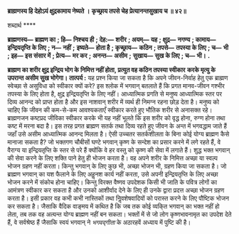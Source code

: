 **ब्राह्मणस्य हि देहोऽयं क्षुद्रकामाय नेष्यते ।** **कृच्छ्राय तपसे चेह प्रेत्यानन्तसुखाय च ॥ ४२॥** 

शब्दार्थ **** 

**ब्राह्मणस्य—** **ब्राह्मण का** **; हि—** **निश्चय ही** **; देह:—** **शरीर** **; अयम्—** **यह** **; क्षुद्र—** **नगण्य** **; कामाय—** **इन्द्रियतृप्ति के लिए** **; न—** **नहीं** **;** **इष्यते—** **होता है** **; कृच्छ्राय—** **कठिन** **; तपसे—** **तपस्या के लिए** **; च—** **भी** **; इह—** **इस संसार में** **; प्रेत्य—** **मर कर** **; अनन्त—** **असीम** **;** **सुखाय—** **सुख के लिए** **; च—** **भी।** **.** 

**ब्राह्मण का शरीर क्षुद्र इन्द्रिय भोग के निमित्त नहीं होता, प्रत्युत वह कठिन तपस्या स्वीकार** **करके मृत्यु के उपरान्त असीम सुख भोगेगा।** **तात्पर्य :** यह प्रश्न किया जा सकता है कि अपने जीवन-निर्वाह हेतु एक ब्राह्मण स्वेच्छा से असुविधा को स्वीकार क्यों करे? इस श्लोक में भगवान् बतलाते हैं कि प्रगत मानव-जीवन गश्भीर तपस्या के लिए होता है, क्षुद्र इन्द्रियतृप्ति के लिए नहीं। आध्यात्मिक प्रगति से मनुष्य आध्यात्मिक स्तर पर दिव्य आनन्द को प्राप्त होता है और इस नाशवान् शरीर में व्यर्थ ही निमग्न रहना छोड़ देता है। मनुष्य को चाहिए कि जीवन की कम-से-कम आवश्यकताएँ स्वीकार करते हुए भौतिक शरीर से अनासक्त रहे। ब्राह्मणजन कष्टप्रद जीविका स्वीकार करके भी यह नहीं भूलते कि इस शरीर को वृद्ध होना, रुग्ण होना तथा कष्ट में मरना बदा है। इस तरह प्रगत ब्राह्मण सतर्क तथा दिव्य रहते हुए जीवन के अन्त में भगवद्धाम जाते हैं जहाँ उसे असीम आध्यात्मिक आनन्द मिलता है। ऐसी उच्चतर सतर्कशीलता के बिना कोई योग्य ब्राह्मण कैसे मानाजा सकता है? जो भक्तगण चौबीसों घण्टे भगवान् कृष्ण के सन्देश का प्रसार करने में लगे रहते हैं, वे वैराग्य या इन्द्रियतृप्ति के स्तर से परे हैं क्योंकि वे हर वस्तु को कृष्ण की सेवा में लगाते हैं। शुद्ध भक्त भगवान् की सेवा करने के लिए शक्ति पाने हेतु ही भोजन करता है। वह अपने शरीर के निमित्त अच्छा या स्वल्प भोजन ग्रहण नहीं करता। किन्तु भगवान् के लिए कुछ भी, अच्छा भोजन भी, ग्रहण किया जा सकता है। जो ब्राह्मण भगवान् का यश फैलाने के लिए अहॢनश कार्य नहीं करता, उसे अपनी इन्द्रियतृप्ति के लिए अच्छा भोजन करने में संकोच होना चाहिए। किन्तु विरक्त वैष्णव उपदेशक किसी भी जाति के पवित्र लोगों का आमंत्रण स्वीकार कर सकता है और उनको आशीर्वाद देने के लिए ही उनके द्वारा प्रदत्त अच्छा भोजन ग्रहण करता है। इसी प्रकार वह कभी कभी नास्तिकों तथा निॢवशेषवादियों को परास्त करने के लिए पौष्टिक भोजन कर सकता है। जैसाकि वैदिक वाङ्मय में कथित है कि जब तक कोई व्यकि्त भगवान् का भक्त नहीं हो लेता, तब तक वह अत्यन्त योग्य ब्राह्मण नहीं बन सकता। भक्तों में से जो लोग कृष्णभावनामृत का उपदेश देते हैं, वे सर्वश्रेष्ठ हैं जैसाकि स्वयं भगवान् ने *भगवद्गीता* के अठारहवें अध्याय में पुष्टि की है।  